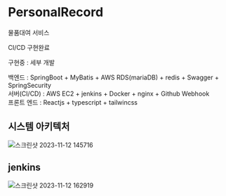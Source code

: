# PersonalRecord

물품대여 서비스

CI/CD 구현완료

구현중 : 세부 개발

백엔드 : SpringBoot + MyBatis + AWS RDS(mariaDB) + redis + Swagger + SpringSecurity
<br/>
서버(CI/CD) : AWS EC2 + jenkins + Docker + nginx + Github Webhook
<br/>
프론트 엔드 : Reactjs + typescript + tailwincss

## 시스템 아키텍처

![스크린샷 2023-11-12 145716](https://github.com/orthh/PersonalRecord/assets/107793363/64bc8992-44a3-47ef-bdeb-fca726b3d966)

## jenkins

![스크린샷 2023-11-12 162919](https://github.com/orthh/PersonalRecord/assets/107793363/f623a640-9e03-4760-b648-b953f416c97a)
